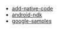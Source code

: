 - [add-native-code](https://developer.android.com/studio/projects/add-native-code)
- [android-ndk](https://developer.android.com/ndk/)
- [google-samples](https://github.com/googlesamples/android-ndk)